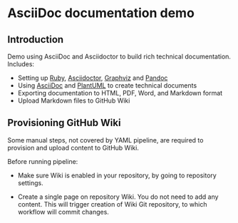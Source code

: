 # AsciiDoc documentation demo

## Introduction

Demo using AsciiDoc and Asciidoctor to build rich technical documentation. Includes:

- Setting up [Ruby](https://www.ruby-lang.org), [Asciidoctor](https://asciidoctor.org), [Graphviz](https://graphviz.org/) and [Pandoc](https://pandoc.org)
- Using [AsciiDoc](https://asciidoc.org) and [PlantUML](https://plantuml.com) to create technical documents
- Exporting documentation to HTML, PDF, Word, and Markdown format
- Upload Markdown files to GitHub Wiki

## Provisioning GitHub Wiki

Some manual steps, not covered by YAML pipeline, are required to provision and upload content to GitHub Wiki.

Before running pipeline:

- Make sure Wiki is enabled in your repository, by going to repository settings.

- Create a single page on repository Wiki. You do not need to add any content. This will trigger creation of Wiki Git repository, to which workflow will commit changes.
